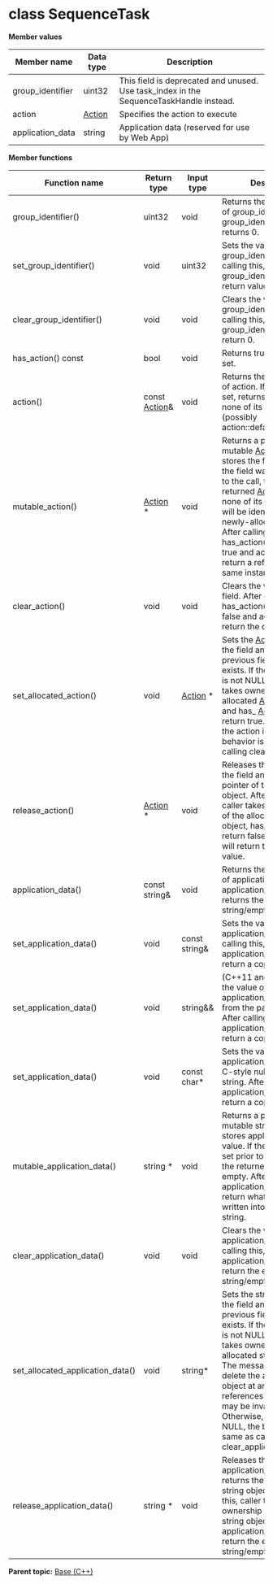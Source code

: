 # class SequenceTask

 **Member values** 

|Member name|Data type|Description|
|-----------|---------|-----------|
|group\_identifier|uint32|This field is deprecated and unused. Use task\_index in the SequenceTaskHandle instead.|
|action| [Action](Action.md#)|Specifies the action to execute|
|application\_data|string|Application data \(reserved for use by Web App\)|

 **Member functions** 

|Function name|Return type|Input type|Description|
|-------------|-----------|----------|-----------|
|group\_identifier\(\)|uint32|void|Returns the current value of group\_identifier. If the group\_identifier is not set, returns 0.|
|set\_group\_identifier\(\)|void|uint32|Sets the value of group\_identifier. After calling this, group\_identifier\(\) will return value.|
|clear\_group\_identifier\(\)|void|void|Clears the value of group\_identifier. After calling this, group\_identifier\(\) will return 0.|
|has\_action\(\) const|bool|void|Returns true if action is set.|
|action\(\)|const [Action](Action.md#)&|void|Returns the current value of action. If action is not set, returns a [Action](Action.md#) with none of its fields set \(possibly action::default\_instance\(\)\).|
|mutable\_action\(\)| [Action](Action.md#) \*|void|Returns a pointer to the mutable [Action](Action.md#) object that stores the field's value. If the field was not set prior to the call, then the returned [Action](Action.md#) will have none of its fields set \(i.e. it will be identical to a newly-allocated [Action](Action.md#)\). After calling this, has\_action\(\) will return true and action\(\) will return a reference to the same instance of [Action](Action.md#).|
|clear\_action\(\)|void|void|Clears the value of the field. After calling this, has\_action\(\) will return false and action\(\) will return the default value.|
|set\_allocated\_action\(\)|void| [Action](Action.md#) \*|Sets the [Action](Action.md#) object to the field and frees the previous field value if it exists. If the [Action](Action.md#) pointer is not NULL, the message takes ownership of the allocated [Action](Action.md#) object and has\_ [Action](Action.md#)\(\) will return true. Otherwise, if the action is NULL, the behavior is the same as calling clear\_action\(\).|
|release\_action\(\)| [Action](Action.md#) \*|void|Releases the ownership of the field and returns the pointer of the [Action](Action.md#) object. After calling this, caller takes the ownership of the allocated [Action](Action.md#) object, has\_action\(\) will return false, and action\(\) will return the default value.|
|application\_data\(\)|const string&|void|Returns the current value of application\_data. If application\_data is not set, returns the empty string/empty bytes.|
|set\_application\_data\(\)|void|const string&|Sets the value of application\_data. After calling this, application\_data\(\) will return a copy of value.|
|set\_application\_data\(\)|void|string&&|\(C++11 and beyond\): Sets the value of application\_data, moving from the passed string. After calling this, application\_data\(\) will return a copy of value.|
|set\_application\_data\(\)|void|const char\*|Sets the value of application\_data using a C-style null-terminated string. After calling this, application\_data\(\) will return a copy of value.|
|mutable\_application\_data\(\)|string \*|void|Returns a pointer to the mutable string object that stores application\_data's value. If the field was not set prior to the call, then the returned string will be empty. After calling this, application\_data\(\) will return whatever value is written into the given string.|
|clear\_application\_data\(\)|void|void|Clears the value of application\_data. After calling this, application\_data\(\) will return the empty string/empty bytes.|
|set\_allocated\_application\_data\(\)|void|string\*|Sets the string object to the field and frees the previous field value if it exists. If the string pointer is not NULL, the message takes ownership of the allocated string object. The message is free to delete the allocated string object at any time, so references to the object may be invalidated. Otherwise, if the value is NULL, the behavior is the same as calling clear\_application\_data\(\).|
|release\_application\_data\(\)|string \*|void|Releases the ownership of application\_data and returns the pointer of the string object. After calling this, caller takes the ownership of the allocated string object and application\_data\(\) will return the empty string/empty bytes.|

**Parent topic:** [Base \(C++\)](../../summary_pages/Base.md)

